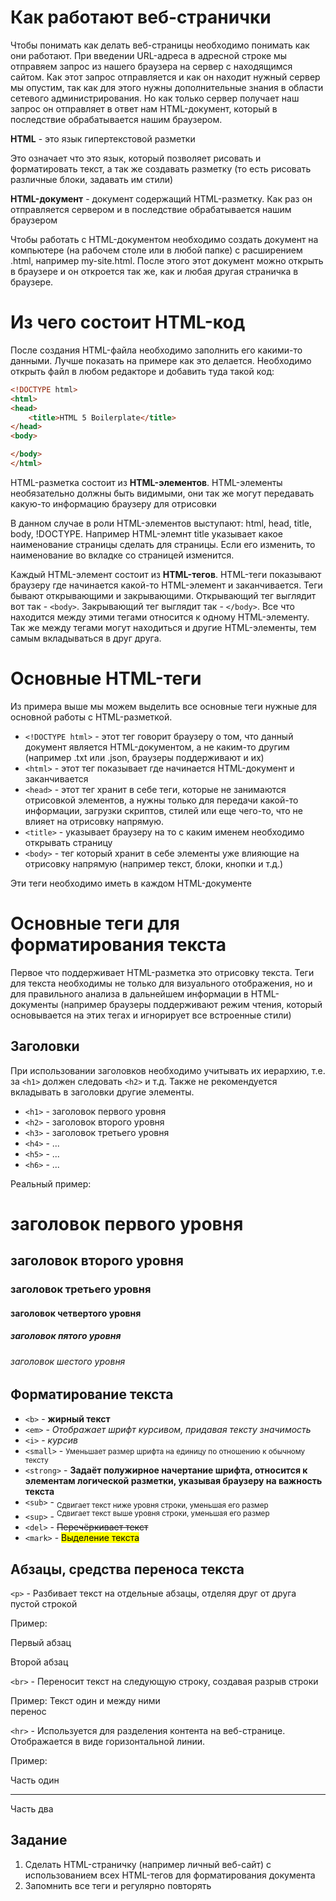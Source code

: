 # Как работают веб-странички

Чтобы понимать как делать веб-страницы необходимо понимать как они работают.
При введении URL-адреса в адресной строке мы отправяем запрос из нашего браузера на сервер с находящимся сайтом. Как этот запрос отправляется и как он находит нужный сервер мы опустим, так как для этого нужны дополнительные знания в области сетевого администрирования. Но как только сервер получает наш запрос он отправляет в ответ нам HTML-документ, который в последствие обрабатывается нашим браузером.

**HTML** - это язык гипертекстовой разметки

Это означает что это язык, который позволяет рисовать и форматировать текст, а так же создавать разметку (то есть рисовать различные блоки, задавать им стили)

**HTML-документ** - документ содержащий HTML-разметку. Как раз он отправляется сервером и в последствие обрабатывается нашим браузером

Чтобы работать с HTML-документом необходимо создать документ на компьютере (на рабочем столе или в любой папке) с расширением .html, например my-site.html. После этого этот документ можно открыть в браузере и он откроется так же, как и любая другая страничка в браузере.

# Из чего состоит HTML-код

После создания HTML-файла необходимо заполнить его какими-то данными. Лучше показать на примере как это делается. Необходимо открыть файл в любом редакторе и добавить туда такой код:

```html
<!DOCTYPE html>
<html>
<head>
    <title>HTML 5 Boilerplate</title>
</head>
<body>

</body>
</html>
```

HTML-разметка состоит из **HTML-элементов**. HTML-элементы необязательно должны быть видимыми, они так же могут передавать какую-то информацию браузеру для отрисовки

В данном случае в роли HTML-элементов выступают: html, head, title, body, !DOCTYPE. Например HTML-элемнт title указывает какое наименование страницы сделать для страницы. Если его изменить, то наименование во вкладке со страницей изменится.

Каждый HTML-элемент состоит из **HTML-тегов**. HTML-теги показывают браузеру где начинается какой-то HTML-элемент и заканчивается. Теги бывают открывающими и закрывающими. Открывающий тег выглядит вот так - `<body>`. Закрывающий тег выглядит так - `</body>`. Все что находится между этими тегами относится к одному HTML-элементу. Так же между тегами могут находиться и другие HTML-элементы, тем самым вкладываться в друг друга.

# Основные HTML-теги

Из примера выше мы можем выделить все основные теги нужные для основной работы с HTML-разметкой.

* `<!DOCTYPE html>` - этот тег говорит браузеру о том, что данный документ является HTML-документом, а не каким-то другим (например .txt или .json, браузеры поддерживают и их)
* `<html>` - этот тег показывает где начинается HTML-документ и заканчивается
* `<head>` - этот тег хранит в себе теги, которые не занимаются отрисовкой элементов, а нужны только для передачи какой-то информации, загрузки скриптов, стилей или еще чего-то, что не влияет на отрисовку напрямую.
* `<title>` - указывает браузеру на то с каким именем необходимо открывать страницу
* `<body>` - тег который хранит в себе элементы уже влияющие на отрисовку напрямую (например текст, блоки, кнопки и т.д.)

Эти теги необходимо иметь в каждом HTML-документе

# Основные теги для форматирования текста

Первое что поддерживает HTML-разметка это отрисовку текста. Теги для текста необходимы не только для визуального отображения, но и для правильного анализа в дальнейшем информации в HTML-документы (например браузеры поддерживают режим чтения, который основывается на этих тегах и игнорирует все встроенные стили)

## Заголовки

При использовании заголовков необходимо учитывать их иерархию, т.е. за `<h1>` должен следовать `<h2>` и т.д. Также не рекомендуется вкладывать в заголовки другие элементы.

* `<h1>` - заголовок первого уровня
* `<h2>` - заголовок второго уровня
* `<h3>` - заголовок третьего уровня
* `<h4>` - ...
* `<h5>` - ...
* `<h6>` - ...

Реальный пример:
<h1>заголовок первого уровня</h1>
<h2>заголовок второго уровня</h2>
<h3>заголовок третьего уровня</h3>
<h4>заголовок четвертого уровня</h4>
<h5>заголовок пятого уровня</h5>
<h6>заголовок шестого уровня</h6>

## Форматирование текста

* `<b>` - <b>жирный текст</b>
* `<em>` - <em>Отображает шрифт курсивом, придавая тексту значимость</em>
* `<i>` - <i>курсив</i>
* `<small>` - <small>Уменьшает размер шрифта на единицу по отношению к обычному тексту</small>
* `<strong>` - <strong>Задаёт полужирное начертание шрифта, относится к элементам логической разметки, указывая браузеру на важность текста</strong>
* `<sub>` - <sub>Сдвигает текст ниже уровня строки, уменьшая его размер</sub>
* `<sup>` - <sup>Сдвигает текст выше уровня строки, уменьшая его размер</sup>
* `<del>` - <del>Перечёркивает текст</del>
* `<mark>` - <mark>Выделение текста</mark>

## Абзацы, средства переноса текста

`<p>` - Разбивает текст на отдельные абзацы, отделяя друг от друга пустой строкой

Пример:
<p>Первый абзац</p><p>Второй абзац</p>

`<br>` - Переносит текст на следующую строку, создавая разрыв строки

Пример:
Текст один и между ними<br>перенос

`<hr>` - Используется для разделения контента на веб-странице. Отображается в виде горизонтальной линии.

Пример:

Часть один<hr>Часть два

## Задание

1. Сделать HTML-страничку (например личный веб-сайт) с использованием всех HTML-тегов для форматирования документа
2. Запомнить все теги и регулярно повторять
